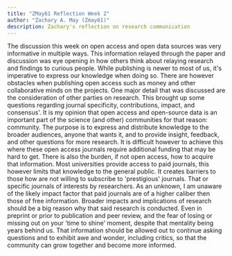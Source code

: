 ```yaml
---
title: "ZMay61 Reflection Week 2"
author: "Zachary A. May (Zmay61)"
description: Zachary's reflection on research communication
---
```




The discussion this week on open access and open data sources was very informative in multiple ways. This information relayed through the paper and discussion was eye opening in how others think about relaying research and findings to curious people. While publishing is newer to most of us, it's imperative to express our knowledge when doing so. There are however obstacles when publishing open access such as money and other collaborative minds on the projects. One major detail that was discussed are the consideration of other parties on research. This brought up some questions regarding journal specificity, contributions, impact, and consensus'. It is my opinion that open access and open-source data is an important part of the science (and other) communities for that reason: community. The purpose is to express and distribute knowledge to the broader audiences, anyone that wants it, and to provide insight, feedback, and other questions for more research. It is difficult however to achieve this where these open access journals require additional funding that may be hard to get. There is also the burden, if not open access, how to acquire that information. Most universities provide access to paid journals, this however limits that knowledge to the general public. It creates barriers to those how are not willing to subscribe to 'prestigious' journals. That or specific journals of interests by researchers. As an unknown, I am unaware of the likely impact factor that paid journals are of a higher caliber then those of free information. Broader impacts and implications of research should be a big reason why that said research is conducted. Even in preprint or prior to publication and peer review, and the fear of losing or missing out on your 'time to shine' moment, despite that mentality being years behind us. That information should be allowed out to continue asking questions and to exhibit awe and wonder, including critics, so that the community can grow together and become more informed.


